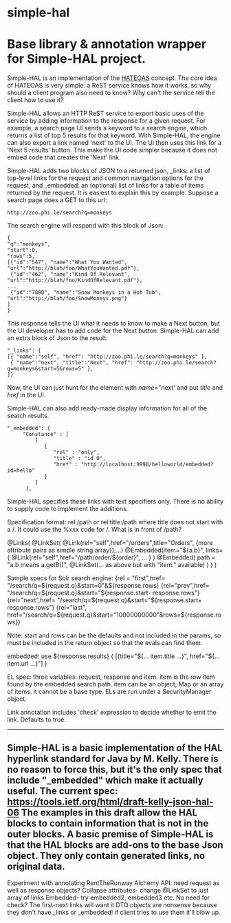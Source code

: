 simple-hal
==========

# Base library & annotation wrapper for Simple-HAL project.

Simple-HAL is an implementation of the [HATEOAS](http://en.wikipedia.org/wiki/HATEOAS) concept. The core idea of HATEOAS is very simple: a ReST service knows how it works, so why should a client program also need to know? Why can't the service tell the client how to use it?

Simple-HAL allows an HTTP ReST service to export basic uses of the service by adding information
to the response for a given request.
For example, a search page UI sends a keyword to a search engine, 
which returns a list of top 5 results for that keyword. With Simple-HAL, 
the engine can also export a link named 'next' to the UI. 
The UI then uses this link for a 'Next 5 results' button.
This make the UI code simpler because it does not embed code that creates the 'Next' link.

Simple-HAL adds two blocks of JSON to a returned json,
_links: a list of top-level links for the request and common navigation options for the request, and
_embedded: an (optional) list of links for a table of items returned by the request. It is easiest to explain this by example. Suppose a search page does a GET to this url:
```
http://zoo.phi.le/search?q=monkeys
```
The search engine will respond with this block of Json:

```
{
"q":"monkeys",
"start":0,
"rows":5,
[{"id":"547", "name":"What You Wanted", "url":"http://blah/foo/WhatYouWanted.pdf"},
 {"id":"462", "name":"Kind Of Relevant", "url":"http://blah/foo/KindOfRelevant.pdf"},
...
 {"id":"7888", "name":"Snow Monkeys in a Hot Tub", "url":"http://blah/foo/SnowMoneys.png"}
]
}
```
This response tells the UI what it needs to know to make a Next button, but the UI developer has to add code for the Next button. Simple-HAL can add an extra block of Json to the result:
```
"_links": {
[{ "name":"self", "href": "http://zoo.phi.le/search?q=monkeys" },
 { "name":"next", "title":"Next", "href": "http://zoo.phi.le/search?q=monkeys&start=5&rows=5" },
]}
```
Now, the UI can just hunt for the element with _name_="next' and put _title_ and _href_ in the UI.

Simple-HAL can also add ready-made display information for all of the search results.
```
"_embedded": {
     "Constance" : [
         [
            {
               "rel" : "only",
               "title" : "id 0",
               "href" : "http://localhost:9998/helloworld/embedded?id=hello"
            }
         ]
      ],

```
Simple-HAL specifies these links with text specifiers only. There is no ability to supply code to implement the additions.

Specification format:
rel:/path or rel:title:/path
where title does not start with a /. It could use the %xxx code for /.
What is in front of /path?

@Links(
	@LinkSet(
    @Link(rel="self",href="/orders",title="Orders", {more attribute pairs as simple string array}),...)
@Embedded(item="${a.b}", links={
    @Link(rel="self",href="/path/order/${order}", ... }
    )
    @Embedded(
        path = "a.b means a.getB()",
        @LinkSet(... as above but with "item." available)
        )
    )
)

Sample specs for Solr search engine:
{rel = "first",href= "/search/q=${request.q}&start=0"&${response.rows}
{rel="prev",href= "/search/q=${request.q}&start="${response.start- response.rows"}
{rel="next",href= "/search/q=${request.q}&start="${response.start+ response.rows"}
{rel="last", href="/search/q=${request.q}&start="10000000000"&rows=${response.rows}}

Note: start and rows can be the defaults and not included in the params,
so must be included in the return object so that the evals can find them.

embedded: use ${response.results} {
[{title="${... item.title ...}", href="${... item.url ...}"]
}

EL spec:
three variables: request, response and item. item is the row item found by the embedded search path.
item can be an object, Map or an array of items. it cannot be a base type.
ELs are run under a SecurityManager object.

Link annotation includes 'check' expression to decide whether to emit the link. Defaults to true.

-----
Simple-HAL is a basic implementation of the HAL hyperlink standard for Java by M. Kelly. 
There is no reason to force this, but it's the only spec that include "_embedded" which make it actually useful. 
The current spec:
https://tools.ietf.org/html/draft-kelly-json-hal-06
The examples in this draft allow the HAL blocks to contain information that is not in the outer blocks. 
A basic premise of Simple-HAL is that the HAL blocks are add-ons to the base Json object. 
They only contain generated links, no original data.
-----------
Experiment with annotating RentTheRunway Alchemy API:
need request as well as response objects?
Collapse attributes- change @LinkSet to just array of links
Embedded- try embedded2, embedded3 etc.
No need for check? The first-next links will want it
DTO objects are nonsense because they don't have _links or _embedded! if client tries to use them it'll blow up.
